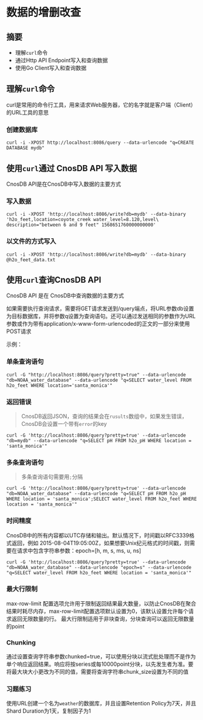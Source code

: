 # 数据的增删改查

##  摘要

- 理解`curl`命令
- 通过Http API Endpoint写入和查询数据
- 使用Go Client写入和查询数据

## 理解`curl`命令

curl是常用的命令行工具，用来请求Web服务器，它的名字就是客户端（Client）的URL工具的意思

### 创建数据库
```shell
curl -i -XPOST http://localhost:8086/query --data-urlencode "q=CREATE DATABASE mydb"
```

## 使用`curl`通过 CnosDB API 写入数据
CnosDB API是在CnosDB中写入数据的主要方式

### 写入数据
```shell
curl -i -XPOST 'http://localhost:8086/write?db=mydb' --data-binary 'h2o_feet,location=coyote_creek water_level=8.120,level\ description="between 6 and 9 feet" 1568651760000000000'
```

### 以文件的方式写入
```shell
curl -i -XPOST 'http://localhost:8086/write?db=mydb' --data-binary @h2o_feet_data.txt
```

## 使用`curl`查询CnosDB API
CnosDB API 是在 CnosDB中查询数据的主要方式

如果需要执行查询请求，需要将GET请求发送到/query端点，将URL参数db设置为目标数据库，并将参数q设置为查询语句。还可以通过发送相同的参数作为URL参数或作为带有application/x-www-form-urlencoded的正文的一部分来使用POST请求

示例：

### 单条查询语句
```shell
curl -G "http://localhost:8086/query?pretty=true" --data-urlencode "db=NOAA_water_database" --data-urlencode "q=SELECT water_level FROM h2o_feet WHERE location='santa_monica'"
```
### 返回错误
> CnosDB返回JSON，查询的结果会在`rusults`数组中，如果发生错误，CnosDB会设置一个带有`error`的key
```shell
curl -G 'http://localhost:8086/query?pretty=true' --data-urlencode "db=mydb" --data-urlencode "q=SELECT pH FROM h2o_pH WHERE location = 'santa_monica'"
```

### 多条查询语句
> 多条查询语句需要用`;`分隔
```shell
curl -G 'http://localhost:8086/query?pretty=true' --data-urlencode "db=NOAA_water_database" --data-urlencode "q=SELECT pH FROM h2o_pH WHERE location = 'santa_monica';SELECT water_level FROM h2o_feet WHERE location = 'santa_monica'"
```

### 时间精度
CnosDB中的所有内容都以UTC存储和输出。默认情况下，时间戳以RFC3339格式返回，例如 2015-08-04T19:05:00Z，如果想要Unix纪元格式的时间戳，则需要在请求中包含字符串参数：epoch=[h, m, s, ms, u, ns]
```shell
curl -G 'http://localhost:8086/query?pretty=true' --data-urlencode "db=NOAA_water_database" --data-urlencode "epoch=s" --data-urlencode "q=SELECT water_level FROM h2o_feet WHERE location = 'santa_monica'"
 ```

### 最大行限制
max-row-limit 配置选项允许用于限制返回结果最大数量，以防止CnosDB在聚合结果时耗尽内存，max-row-limit配置选项默认设置为0，该默认设置允许每个请求返回无限数量的行。
最大行限制适用于非块查询，分块查询可以返回无限数量的point

### Chunking
通过设置查询字符串参数chunked=true，可以使用分块以流式批处理而不是作为单个响应返回结果。响应将按series或每10000point分块，以先发生者为准。要将最大块大小更改为不同的值，需要将查询字符串chunk_size设置为不同的值



### 习题练习
使用URL创建一个名为`weather`的数据库，并且设置Retention Policy为7天，并且Shard Duration为1天，复制因子为1


